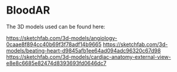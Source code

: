 # BloodAR

The 3D models used can be found here:

  https://sketchfab.com/3d-models/angiology-0caae8f894cc40b69f3f78adf14b9665
  https://sketchfab.com/3d-models/beating-heart-d9845afb1ee64ad094adc96320c67d98
  https://sketchfab.com/3d-models/cardiac-anatomy-external-view-e8e8c6685e82474d8393693fd0646dc7
